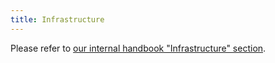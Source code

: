 ```yaml
---
title: Infrastructure
---
```


Please refer to [our internal handbook "Infrastructure" section](https://docs.google.com/document/d/1ab8In7SPnDbjUscdVxlxhTstrSJBav6ofxl4bF1BHF8/edit#heading=h.g8pikj8wlefa).
